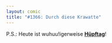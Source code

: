 ```yaml
---
layout: comic
title: "#1366: Durch diese Krawatte"
---
```


P.S.: 
Heute ist wuhuu!igerweise <a href="http://www.fonflatter.de"><strong>Hüpftag</strong></a>! 
